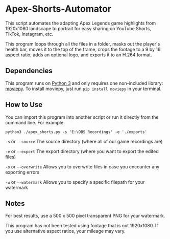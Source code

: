 # Apex-Shorts-Automator
This script automates the adapting Apex Legends game highlights from 1920x1080 landscape to portrait for easy sharing on YouTube Shorts, TikTok, Instagram, etc.

This program loops through all the files in a folder, masks out the player's health bar, moves it to the top of the frame, crops the footage to a 9 by 16 aspect ratio, adds an optional logo, and exports it to an H.264 format.

## Dependencies
This program runs on [Python 3](https://www.python.org/downloads/) and only requires one non-included library: [moviepy](https://pypi.org/project/moviepy/). To install moviepy, just run `pip install moviepy` in your terminal.

## How to Use
You can import this program into another script or run it directly from the command line. For example:

`python3 ./apex_shorts.py -s 'E:\OBS Recordings' -e './exports'`

`-s` or `--source`    The source directory (where all of our game recordings are)

`-e` or `--export`    The export directory (where you want to export the edited files)

`-o` or `--overwrite` Allows you to overwrite files in case you encounter any exporting errors

`-w` or `--watermark` Allows you to specify a specific filepath for your watermark

## Notes
For best results, use a 500 x 500 pixel transparent PNG for your watermark.

This program has not been tested using footage that is not 1920x1080. If you use alternative aspect ratios, your mileage may vary.
